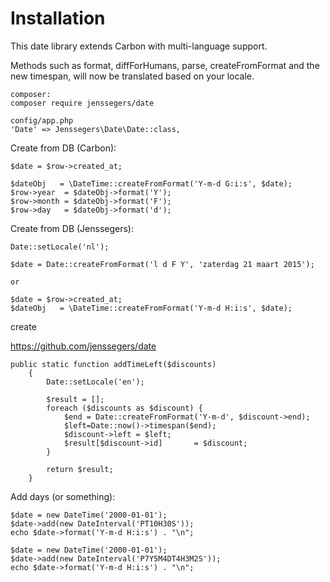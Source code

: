 # Installation
This date library extends Carbon with multi-language support. 

Methods such as format, diffForHumans, parse, createFromFormat 
and the new timespan, will now be translated based on your locale.
````
composer:
composer require jenssegers/date

config/app.php
'Date' => Jenssegers\Date\Date::class,
````

Create from DB (Carbon):
````
$date = $row->created_at;

$dateObj   = \DateTime::createFromFormat('Y-m-d G:i:s', $date);
$row->year  = $dateObj->format('Y');
$row->month = $dateObj->format('F');
$row->day   = $dateObj->format('d');
````

Create from DB (Jenssegers):
````
Date::setLocale('nl');

$date = Date::createFromFormat('l d F Y', 'zaterdag 21 maart 2015');

or

$date = $row->created_at;
$dateObj   = \DateTime::createFromFormat('Y-m-d H:i:s', $date);
````

create

https://github.com/jenssegers/date
````
public static function addTimeLeft($discounts)
    {
        Date::setLocale('en');

        $result = [];
        foreach ($discounts as $discount) {
            $end = Date::createFromFormat('Y-m-d', $discount->end);
            $left=Date::now()->timespan($end);
            $discount->left = $left;
            $result[$discount->id]       = $discount;
        }

        return $result;
    }
````

Add days (or something):
````
$date = new DateTime('2000-01-01');
$date->add(new DateInterval('PT10H30S'));
echo $date->format('Y-m-d H:i:s') . "\n";

$date = new DateTime('2000-01-01');
$date->add(new DateInterval('P7Y5M4DT4H3M2S'));
echo $date->format('Y-m-d H:i:s') . "\n";
````